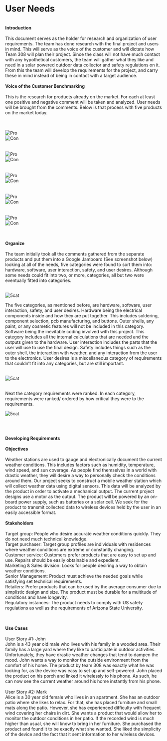 <h1><b>User Needs</b></h1>
<br>
<b>Introduction</b>
<br><br>
This document serves as the holder for research and organization of user requirements. The team has done research with the final project and users in mind. This will serve as the voice of the customer and will dictate how Team 308 will plan their project. Since the class will not have much contact with any hypothetical customers, the team will gather what they like and need in a solar powered outdoor data collector and safety regulations on it. From this the team will develop the requirements for the project, and carry these in mind instead of being in contact with a target audience.
<br><br>
<b>Voice of the Customer Benchmarking</b>
<br><br>
This is the research for products already on the market. For each at least one positive and negative comment will be taken and analyzed. User needs will be brought from the comments. Below is that process with five products on the market today.

<br><br>
![Pro](Benchmark1Pro.PNG)
<br>
![Con](Benchmark1Con.PNG)
<br>
<br><br>
![Pro](Benchmark2Pro.PNG)
<br>
![Con](Benchmark2Con.PNG)
<br>
<br><br>
![Pro](Benchmark3.PNG)
<br>
![Con](Benchmark3PC.PNG)
<br>
<br><br>
![Pro](Benchmark4Pro.PNG)
<br>
![Con](Benchmark4Con.PNG)
<br>
<br><br>
![Pro](Benchmark5.PNG)
<br>
![Con](Benchmark5PC.PNG)
<br>

<br><br>
<b>Organize</b>
<br><br>
The team initially took all the comments gathered from the separate products and put them into a Google Jamboard (See screenshot below) looking at all of the needs, five categories were found to sort them into: hardware, software, user interaction, safety, and user desires. Although some needs could fit into two, or more, categories, all but two were eventually fitted into categories.
<br><br>

![5cat](5Categories.PNG)

The five categories, as mentioned before, are hardware, software, user interaction, safety, and user desires. Hardware being the electrical components inside and how they are put together. This includes soldering, component selection, pcb manufacturing, and buttons. Outer shells, any paint, or any cosmetic features will not be included in this category. Software being the inevitable coding involved with this project. This category includes all the internal calculations that are needed and the outputs given to the hardware. User interaction includes the parts that the user will use to use the final design. Safety includes things such as the outer shell, the interaction with weather, and any interaction from the user to the electronics. User desires is a miscellaneous category of requirements that couldn’t fit into any categories, but are still important.
<br><br>

![5cat](Color.PNG)

<br>
Next the category requirements were ranked. In each category, requirements were ranked/ ordered by how critical they were to the requirements. 
<br>

![5cat](Rank.PNG)

<br><br>

<b>Developing Requirements</b>
<br><br>
<b>Objectives</b>
<br><br>
Weather stations are used to gauge and electronically document the current weather conditions. This includes factors such as humidity, temperature, wind speed, and sun coverage. As people find themselves in a world with drastic weather, they will desire a way to personally check the conditions around them.
Our project seeks to construct a mobile weather station which will collect weather data using digital sensors. This data will be analyzed by the product in order to activate a mechanical output. The current project designs use a motor as the output. The product will be powered by an on-board power supply, such as batteries or a solar cell. We seek for the product to transmit collected data to wireless devices held by the user in an easily accessible format.
<br><br>
<b>Stakeholders</b>
<br><br>
Target group: People who desire accurate weather conditions quickly. They do not need much technical knowledge.<br>
Target purchaser: Target group profiles are individuals with residences where weather conditions are extreme or constantly changing.<br>
Customer service: Customers prefer products that are easy to set up and use. Repairs should be easily obtainable and expedient.<br>
Marketing & Sales division: Looks for people desiring a way to obtain weather conditions.<br>
Senior Management: Product must achieve the needed goals while satisfying set technical requirements.<br>
Retailers: Prefer products that can be used by the average consumer due to simplistic design and size. The product must be durable for a multitude of conditions and have longevity.<br>
Regulatory instances: The product needs to comply with US safety regulations as well as the requirements of Arizona State University.<br>

<br><br>
<b>Use Cases</b>
<br><br>
User Story #1: John<br>
John is a 43 year old male who lives with his family in a wooded area. Their family has a large yard where they like to participate in outdoor activities. Unfortunately, they have drastic weather changes that tend to dampen the mood. John wants a way to monitor the outside environment from the comfort of his home. The product by team 308 was exactly what he was looking for, as the device was easy to set up and self-powered. John placed the product on his porch and linked it wirelessly to his phone. As such, he can now see the current weather around his home instantly from his phone.
<br><br>
User Story #2: Mark<br>
Alice is a 30 year old female who lives in an apartment. She has an outdoor patio where she likes to relax. For that, she has placed furniture and small mats along the patio. However, she has experienced difficulty with frequent wind covering her chairs in dirt. She wants a product that would allow her to monitor the outdoor conditions in her patio. If the recorded wind is much higher than usual, she will know to bring in her furniture. She purchased the product and found it to be exactly what she wanted. She liked the simplicity of the device and the fact that it sent information to her wireless devices.
